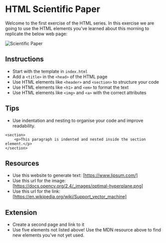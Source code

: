 # HTML Scientific Paper

Welcome to the first exercise of the HTML series. In this exercise we are going to use the HTML elements you've learned about this morning to replicate the below web page:

![Scientific Paper](images/scientific-paper.png)

## Instructions

- Start with the template in `index.html`
- Add a `<title>` in the `<head>` of the HTML page
- Use HTML elements like `<header>` and `<section>` to structure your code
- Use HTML elements like `<h1>` and `<em>` to format the text
- Use HTML elements like `<img>` and `<a>` with the correct attributes

## Tips

- Use indentation and nesting to organise your code and improve readability.

```
<section>
	<p>This paragraph is indented and nested inside the section element.</p>
</section>
```

## Resources

- Use this website to generate text: [https://www.lipsum.com/]
- Use this url for the image: [https://docs.opencv.org/2.4/_images/optimal-hyperplane.png]
- Use this url for the link: [https://en.wikipedia.org/wiki/Support_vector_machine]

## Extension

- Create a second page and link to it
- Use five elements not listed above! Use the MDN resource above to find new elements you've not yet used.
